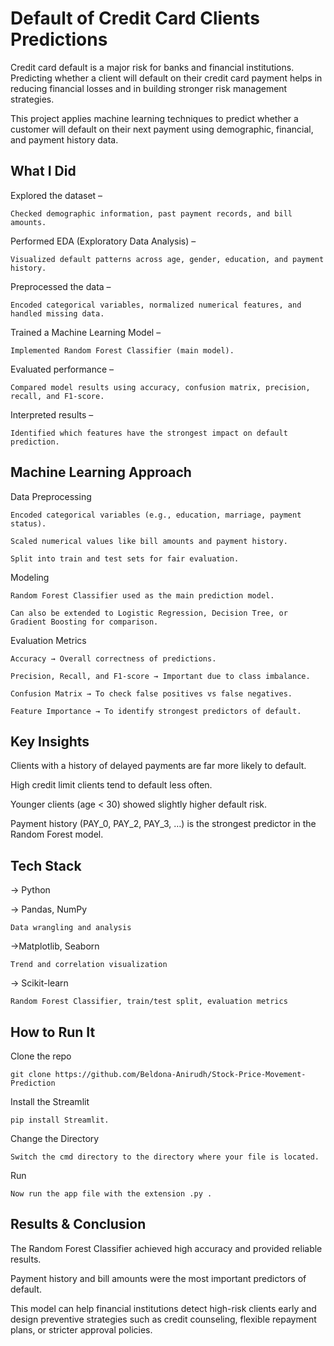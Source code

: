 
# Default of Credit Card Clients Predictions

Credit card default is a major risk for banks and financial institutions. Predicting whether a client will default on their credit card payment helps in reducing financial losses and in building stronger risk management strategies.

This project applies machine learning techniques to predict whether a customer will default on their next payment using demographic, financial, and payment history data.



## What I Did

Explored the dataset – 

    Checked demographic information, past payment records, and bill amounts.

Performed EDA (Exploratory Data Analysis) – 

    Visualized default patterns across age, gender, education, and payment history.

Preprocessed the data – 

    Encoded categorical variables, normalized numerical features, and handled missing data.

Trained a Machine Learning Model – 

    Implemented Random Forest Classifier (main model).

Evaluated performance – 

    Compared model results using accuracy, confusion matrix, precision, recall, and F1-score.

Interpreted results – 

    Identified which features have the strongest impact on default prediction.
## Machine Learning Approach

Data Preprocessing

    Encoded categorical variables (e.g., education, marriage, payment status).

    Scaled numerical values like bill amounts and payment history.

    Split into train and test sets for fair evaluation.

Modeling

    Random Forest Classifier used as the main prediction model.

    Can also be extended to Logistic Regression, Decision Tree, or Gradient Boosting for comparison.

Evaluation Metrics

    Accuracy → Overall correctness of predictions.

    Precision, Recall, and F1-score → Important due to class imbalance.

    Confusion Matrix → To check false positives vs false negatives.

    Feature Importance → To identify strongest predictors of default.
## Key Insights

Clients with a history of delayed payments are far more likely to default.

High credit limit clients tend to default less often.

Younger clients (age < 30) showed slightly higher default risk.

Payment history (PAY_0, PAY_2, PAY_3, …) is the strongest predictor in the Random Forest model.
## Tech Stack

-> Python

-> Pandas, NumPy 

    Data wrangling and analysis

->Matplotlib, Seaborn 

    Trend and correlation visualization

-> Scikit-learn 

    Random Forest Classifier, train/test split, evaluation metrics
## How to Run It

Clone the repo

    git clone https://github.com/Beldona-Anirudh/Stock-Price-Movement-Prediction
    


Install the Streamlit

    pip install Streamlit.

Change the Directory

    Switch the cmd directory to the directory where your file is located.

Run 

    Now run the app file with the extension .py .
## Results & Conclusion

The Random Forest Classifier achieved high accuracy and provided reliable results.

Payment history and bill amounts were the most important predictors of default.

This model can help financial institutions detect high-risk clients early and design preventive strategies such as credit counseling, flexible repayment plans, or stricter approval policies.

